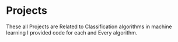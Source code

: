 # Projects
These all Projects are Related to Classification algorithms in machine learning I provided code for each and Every algorithm.
